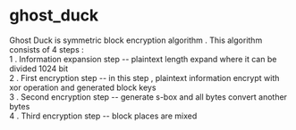 # ghost_duck
Ghost Duck is symmetric block encryption algorithm . This algorithm consists of 4 steps :<br>
1 . Information expansion step -- plaintext length expand where it can be divided 1024 bit<br>
2 . First encryption step -- in this step , plaintext information encrypt with xor operation and generated block keys<br>
3 . Second encryption step -- generate s-box and all bytes convert another bytes<br>
4 . Third encryption step -- block places are mixed<br>
